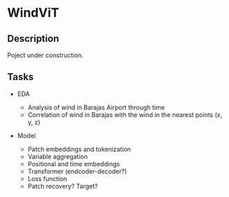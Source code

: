 # WindViT

## Description

Poject under construction.

## Tasks

- EDA
    - Analysis of wind in Barajas Airport through time
    - Correlation of wind in Barajas with the wind in the nearest points (x, y, z)

- Model
    - Patch embeddings and tokenization
    - Variable aggregation
    - Positional and time embeddings
    - Transformer (endcoder-decoder?)
    - Loss function
    - Patch recovery? Target?